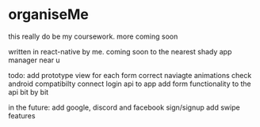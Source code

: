 # organiseMe
this really do be my coursework. more coming soon

written in react-native by me. coming soon to the nearest shady app manager near u 


todo:
add prototype view for each form
correct naviagte animations
check android compatibilty
connect login api to app
add form functionality to the api bit by bit

in the future:
add google, discord and facebook sign/signup
add swipe features